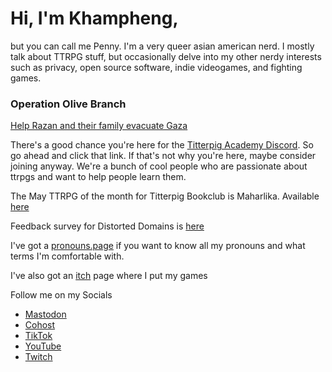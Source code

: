 # Hi, I'm Khampheng,
but you can call me Penny. I'm a very queer asian american nerd. I mostly talk about TTRPG stuff, but occasionally delve into my other nerdy interests such as privacy, open source software, indie videogames, and fighting games.

### Operation Olive Branch

[Help Razan and their family evacuate Gaza](https://www.gofundme.com/f/help-20-years-old-razan-amidst-gaza-crisis)

There's a good chance you're here for the [Titterpig Academy Discord](https://bit.ly/titterpig). So go ahead and click that link. If that's not why you're here, maybe consider joining anyway. We're a bunch of cool people who are passionate about ttrpgs and want to help people learn them.

The May TTRPG of the month for Titterpig Bookclub is Maharlika. Available [here](https://makapatag.itch.io/maharlika-rpg-core-rulebook)

Feedback survey for Distorted Domains is [here](https://docs.google.com/forms/d/e/1FAIpQLSfjumq6HyZGry6tnUG3JByZEYAQtUuqe_S2jtpLAghejkrEQw/viewform?usp=sf_link)

I've got a [pronouns.page](https://en.pronouns.page/@pennylescroche) if you want to know all my pronouns and what terms I'm comfortable with.

I've also got an [itch](https://pennylescroche.itch.io) page where I put my games

Follow me on my Socials
- [Mastodon](https://indiepocalypse.social/@pennylescroche)
- [Cohost](https://cohost.org/pennylescroche)
- [TikTok](https://tiktok.com/@pennylescroche)
- [YouTube](https://youtube.com/@pennylescroche)
- [Twitch](https://twitch.tv/pennylescroche)

